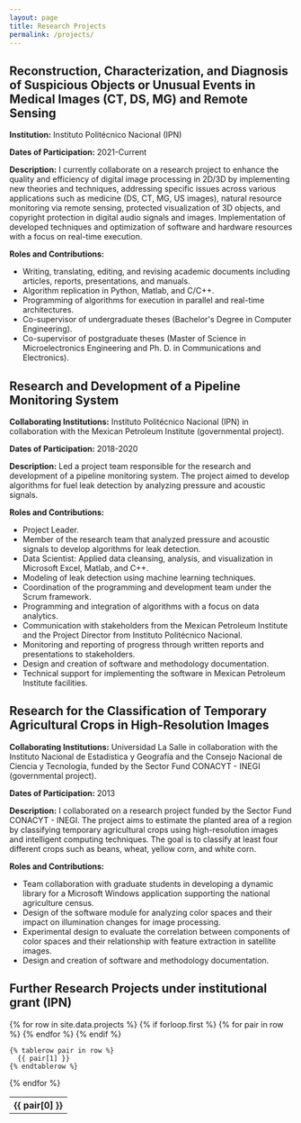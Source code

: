 ```yaml
---
layout: page
title: Research Projects
permalink: /projects/
---
```


## Reconstruction, Characterization, and Diagnosis of Suspicious Objects or Unusual Events in Medical Images (CT, DS, MG) and Remote Sensing
**Institution:** Instituto Politécnico Nacional (IPN)

**Dates of Participation:** 2021-Current

**Description:** I currently collaborate on a research project to enhance the quality and efficiency of digital image processing in 2D/3D by implementing new theories and techniques, addressing specific issues across various applications such as medicine (DS, CT, MG, US images), natural resource monitoring via remote sensing, protected visualization of 3D objects, and copyright protection in digital audio signals and images. Implementation of developed techniques and optimization of software and hardware resources with a focus on real-time execution.

**Roles and Contributions:**
- Writing, translating, editing, and revising academic documents including articles, reports, presentations, and manuals.
- Algorithm replication in Python, Matlab, and C/C++.
- Programming of algorithms for execution in parallel and real-time architectures.
- Co-supervisor of undergraduate theses (Bachelor's Degree in Computer Engineering).
- Co-supervisor of postgraduate theses (Master of Science in Microelectronics Engineering and Ph. D. in Communications and Electronics).



## Research and Development of a Pipeline Monitoring System
**Collaborating Institutions:** Instituto Politécnico Nacional (IPN) in collaboration with the Mexican Petroleum Institute (governmental project).

**Dates of Participation:** 2018-2020

**Description:** Led a project team responsible for the research and development of a pipeline monitoring system. The project aimed to develop algorithms for fuel leak detection by analyzing pressure and acoustic signals.

**Roles and Contributions:**
- Project Leader.
- Member of the research team that analyzed pressure and acoustic signals to develop algorithms for leak detection.
- Data Scientist: Applied data cleansing, analysis, and visualization in Microsoft Excel, Matlab, and C++.
- Modeling of leak detection using machine learning techniques.
- Coordination of the programming and development team under the Scrum framework.
- Programming and integration of algorithms with a focus on data analytics.
- Communication with stakeholders from the Mexican Petroleum Institute and the Project Director from Instituto Politécnico Nacional.
- Monitoring and reporting of progress through written reports and presentations to stakeholders.
- Design and creation of software and methodology documentation.
- Technical support for implementing the software in Mexican Petroleum Institute facilities.

## Research for the Classification of Temporary Agricultural Crops in High-Resolution Images

**Collaborating Institutions:** Universidad La Salle in collaboration with the Instituto Nacional de Estadística y Geografía and the Consejo Nacional de Ciencia y Tecnología, funded by the Sector Fund CONACYT - INEGI (governmental project).

**Dates of Participation:** 2013

**Description:** I collaborated on a research project funded by the Sector Fund CONACYT - INEGI. The project aims to estimate the planted area of a region by classifying temporary agricultural crops using high-resolution images and intelligent computing techniques. The goal is to classify at least four different crops such as beans, wheat, yellow corn, and white corn.

**Roles and Contributions:**
- Team collaboration with graduate students in developing a dynamic library for a Microsoft Windows application supporting the national agriculture census.
- Design of the software module for analyzing color spaces and their impact on illumination changes for image processing.
- Experimental design to evaluate the correlation between components of color spaces and their relationship with feature extraction in satellite images.
- Design and creation of software and methodology documentation.

## Further Research Projects under institutional grant (IPN)

<table>
  {% for row in site.data.projects %}
    {% if forloop.first %}
    <tr>
      {% for pair in row %}
        <th>{{ pair[0] }}</th>
      {% endfor %}
    </tr>
    {% endif %}

    {% tablerow pair in row %}
      {{ pair[1] }}
    {% endtablerow %}
  {% endfor %}
</table>


